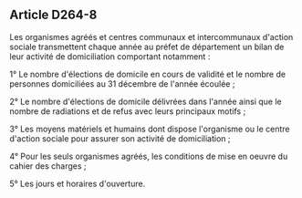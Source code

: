 ## Article D264-8

Les organismes agréés et centres communaux et intercommunaux d'action sociale transmettent chaque année
au préfet de département un bilan de leur activité de domiciliation comportant notamment :

1° Le nombre d'élections de domicile en cours de validité et le nombre de personnes domiciliées au 31
décembre de l'année écoulée ;

2° Le nombre d'élections de domicile délivrées dans l'année ainsi que le nombre de radiations et de refus
avec leurs principaux motifs ;

3° Les moyens matériels et humains dont dispose l'organisme ou le centre d'action sociale pour assurer son
activité de domiciliation ;

4° Pour les seuls organismes agréés, les conditions de mise en oeuvre du cahier des charges ;

5° Les jours et horaires d'ouverture.

